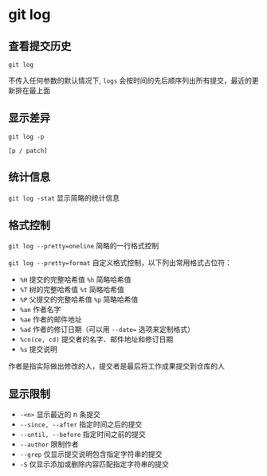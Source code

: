 # git log

## 查看提交历史

`git log`

不传入任何参数的默认情况下, `logs` 会按时间的先后顺序列出所有提交，最近的更新排在最上面

## 显示差异

`git log -p`

`[p / patch]`

## 统计信息

`git log -stat` 显示简略的统计信息

## 格式控制

`git log --pretty=oneline` 简略的一行格式控制

`git log --pretty=format`
自定义格式控制，以下列出常用格式占位符：

- `%H` 提交的完整哈希值 `%h` 简略哈希值
- `%T` 树的完整哈希值 `%t` 简略哈希值
- `%P` 父提交的完整哈希值 `%p` 简略哈希值
- `%an` 作者名字
- `%ae` 作者的邮件地址
- `%ad` 作者的修订日期（可以用 `--date=` 选项来定制格式）
- `%cn(ce, cd)` 提交者的名字、邮件地址和修订日期
- `%s` 提交说明

作者是指实际做出修改的人，提交者是最后将工作成果提交到仓库的人

## 显示限制

- `-<n>` 显示最近的 n 条提交
- `--since, --after` 指定时间之后的提交
- `--until, --before` 指定时间之前的提交
- `--author` 限制作者
- `--grep` 仅显示提交说明包含指定字符串的提交
- `-S` 仅显示添加或删除内容匹配指定字符串的提交
